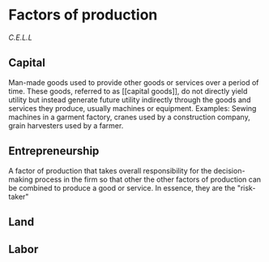 # Factors of production
*C.E.L.L*

## Capital
Man-made goods used to provide other goods or services over a period of time. These goods, referred to as [[capital goods]], do not directly yield utility but instead generate future utility indirectly through the goods and services they produce, usually machines or equipment.
Examples: Sewing machines in a garment factory, cranes used by a construction company, grain harvesters used by a farmer.
## Entrepreneurship
A factor of production that takes overall responsibility for the decision-making process in the firm so that other the other factors of production can be combined to produce a good or service. In essence, they are the "risk-taker"
## Land

## Labor

